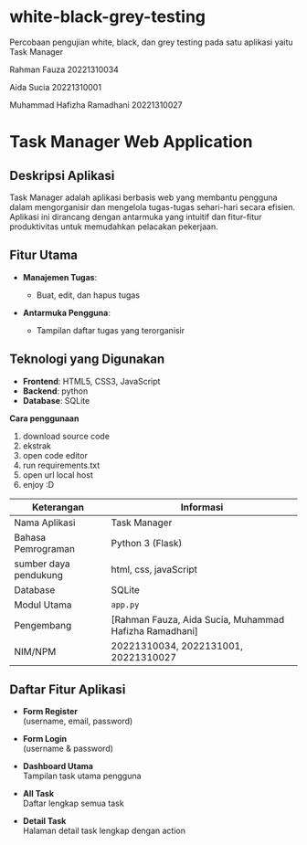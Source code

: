 # white-black-grey-testing
Percobaan pengujian white, black, dan grey testing pada satu aplikasi yaitu Task Manager 

Rahman Fauza 20221310034

Aida Sucia 20221310001

Muhammad Hafizha Ramadhani 20221310027

# Task Manager Web Application

## Deskripsi Aplikasi

Task Manager adalah aplikasi berbasis web yang membantu pengguna dalam mengorganisir dan mengelola tugas-tugas sehari-hari secara efisien. Aplikasi ini dirancang dengan antarmuka yang intuitif dan fitur-fitur produktivitas untuk memudahkan pelacakan pekerjaan.

## Fitur Utama

- **Manajemen Tugas**:
  - Buat, edit, dan hapus tugas

- **Antarmuka Pengguna**:
  - Tampilan daftar tugas yang terorganisir

## Teknologi yang Digunakan

- **Frontend**: HTML5, CSS3, JavaScript
- **Backend**: python
- **Database**: SQLite

 **Cara penggunaan**
1. download source code
2. ekstrak
3. open code editor
4. run requirements.txt
5. open url local host
6. enjoy :D

  
| Keterangan         | Informasi        |
| ------------------ | ---------------- |
| Nama Aplikasi      | Task Manager   |
| Bahasa Pemrograman | Python 3 (Flask) |
| sumber daya pendukung | html, css, javaScript |
| Database           | SQLite           |
| Modul Utama        | `app.py`         |
| Pengembang         | [Rahman Fauza, Aida Sucia, Muhammad Hafizha Ramadhani]   |
| NIM/NPM            | 20221310034, 2022131001, 20221310027      |


## Daftar Fitur Aplikasi

- **Form Register**  
  (username, email, password)

- **Form Login**  
  (username & password)

- **Dashboard Utama**  
  Tampilan task utama pengguna

- **All Task**  
  Daftar lengkap semua task

- **Detail Task**  
  Halaman detail task lengkap dengan action

